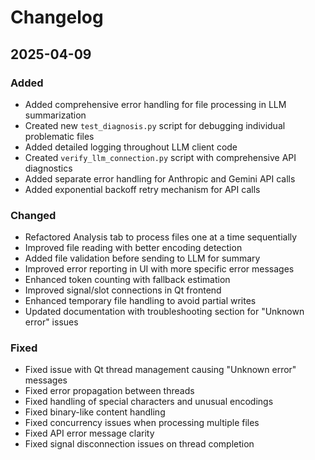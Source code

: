 # Changelog

## 2025-04-09

### Added

- Added comprehensive error handling for file processing in LLM summarization
- Created new `test_diagnosis.py` script for debugging individual problematic files
- Added detailed logging throughout LLM client code
- Created `verify_llm_connection.py` script with comprehensive API diagnostics
- Added separate error handling for Anthropic and Gemini API calls
- Added exponential backoff retry mechanism for API calls

### Changed

- Refactored Analysis tab to process files one at a time sequentially
- Improved file reading with better encoding detection
- Added file validation before sending to LLM for summary
- Improved error reporting in UI with more specific error messages
- Enhanced token counting with fallback estimation
- Improved signal/slot connections in Qt frontend
- Enhanced temporary file handling to avoid partial writes
- Updated documentation with troubleshooting section for "Unknown error" issues

### Fixed

- Fixed issue with Qt thread management causing "Unknown error" messages
- Fixed error propagation between threads
- Fixed handling of special characters and unusual encodings
- Fixed binary-like content handling
- Fixed concurrency issues when processing multiple files
- Fixed API error message clarity
- Fixed signal disconnection issues on thread completion
